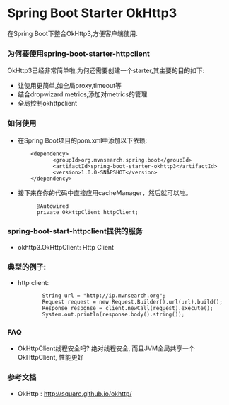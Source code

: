 Spring Boot Starter OkHttp3
===========================
在Spring Boot下整合OkHttp3,方便客户端使用.

### 为何要使用spring-boot-starter-httpclient
OkHttp3已经非常简单啦,为何还需要创建一个starter,其主要的目的如下:

* 让使用更简单,如全局proxy,timeout等
* 结合dropwizard metrics,添加对metrics的管理
* 全局控制okhttpclient

### 如何使用

* 在Spring Boot项目的pom.xml中添加以下依赖:

          <dependency>
                 <groupId>org.mvnsearch.spring.boot</groupId>
                 <artifactId>spring-boot-starter-okhttp3</artifactId>
                 <version>1.0.0-SNAPSHOT</version>
          </dependency>

* 接下来在你的代码中直接应用cacheManager，然后就可以啦。
        
            @Autowired
            private OkHttpClient httpClient;

### spring-boot-start-httpclient提供的服务

* okhttp3.OkHttpClient: Http Client

### 典型的例子:

* http client: 
```
           String url = "http://ip.mvnsearch.org";
           Request request = new Request.Builder().url(url).build();
           Response response = client.newCall(request).execute();
           System.out.println(response.body().string());
```

### FAQ

* OkHttpClient线程安全吗? 绝对线程安全, 而且JVM全局共享一个OkHttpClient, 性能更好


### 参考文档

* OkHttp : http://square.github.io/okhttp/